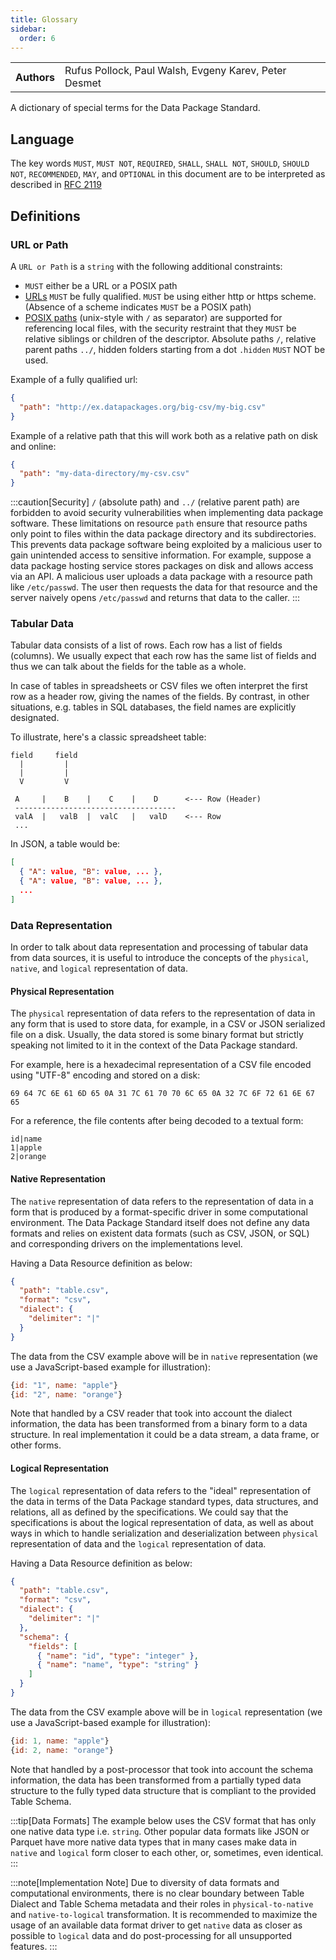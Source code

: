 ```yaml
---
title: Glossary
sidebar:
  order: 6
---
```


<table>
  <tr>
    <th>Authors</th>
    <td>Rufus Pollock, Paul Walsh, Evgeny Karev, Peter Desmet</td>
  </tr>
</table>

A dictionary of special terms for the Data Package Standard.

## Language

The key words `MUST`, `MUST NOT`, `REQUIRED`, `SHALL`, `SHALL NOT`, `SHOULD`, `SHOULD NOT`, `RECOMMENDED`, `MAY`, and `OPTIONAL` in this document are to be interpreted as described in [RFC 2119](https://www.ietf.org/rfc/rfc2119.txt)

## Definitions

### URL or Path

A `URL or Path` is a `string` with the following additional constraints:

- `MUST` either be a URL or a POSIX path
- [URLs](https://en.wikipedia.org/wiki/Uniform_Resource_Locator) `MUST` be fully qualified. `MUST` be using either http or https scheme. (Absence of a scheme indicates `MUST` be a POSIX path)
- [POSIX paths](https://en.wikipedia.org/wiki/Path_%28computing%29#POSIX_pathname_definition) (unix-style with `/` as separator) are supported for referencing local files, with the security restraint that they `MUST` be relative siblings or children of the descriptor. Absolute paths `/`, relative parent paths `../`, hidden folders starting from a dot `.hidden` `MUST` NOT be used.

Example of a fully qualified url:

```json
{
  "path": "http://ex.datapackages.org/big-csv/my-big.csv"
}
```

Example of a relative path that this will work both as a relative path on disk and online:

```json
{
  "path": "my-data-directory/my-csv.csv"
}
```

:::caution[Security]
`/` (absolute path) and `../` (relative parent path) are forbidden to avoid security vulnerabilities when implementing data package software. These limitations on resource `path` ensure that resource paths only point to files within the data package directory and its subdirectories. This prevents data package software being exploited by a malicious user to gain unintended access to sensitive information. For example, suppose a data package hosting service stores packages on disk and allows access via an API. A malicious user uploads a data package with a resource path like `/etc/passwd`. The user then requests the data for that resource and the server naively opens `/etc/passwd` and returns that data to the caller.
:::

### Tabular Data

Tabular data consists of a list of rows. Each row has a list of fields (columns). We usually expect that each row has the same list of fields and thus we can talk about the fields for the table as a whole.

In case of tables in spreadsheets or CSV files we often interpret the first row as a header row, giving the names of the fields. By contrast, in other situations, e.g. tables in SQL databases, the field names are explicitly designated.

To illustrate, here's a classic spreadsheet table:

```text
field     field
  |         |
  |         |
  V         V

 A     |    B    |    C    |    D      <--- Row (Header)
 ------------------------------------
 valA  |   valB  |  valC   |   valD    <--- Row
 ...
```

In JSON, a table would be:

```json
[
  { "A": value, "B": value, ... },
  { "A": value, "B": value, ... },
  ...
]
```

### Data Representation

In order to talk about data representation and processing of tabular data from data sources, it is useful to introduce the concepts of the `physical`, `native`, and `logical` representation of data.

#### Physical Representation

The `physical` representation of data refers to the representation of data in any form that is used to store data, for example, in a CSV or JSON serialized file on a disk. Usually, the data stored is some binary format but strictly speaking not limited to it in the context of the Data Package standard.

For example, here is a hexadecimal representation of a CSV file encoded using "UTF-8" encoding and stored on a disk:

```text title=table.csv
69 64 7C 6E 61 6D 65 0A 31 7C 61 70 70 6C 65 0A 32 7C 6F 72 61 6E 67 65
```

For a reference, the file contents after being decoded to a textual form:

```text
id|name
1|apple
2|orange
```

#### Native Representation

The `native` representation of data refers to the representation of data in a form that is produced by a format-specific driver in some computational environment. The Data Package Standard itself does not define any data formats and relies on existent data formats (such as CSV, JSON, or SQL) and corresponding drivers on the implementations level.

Having a Data Resource definition as below:

```json
{
  "path": "table.csv",
  "format": "csv",
  "dialect": {
    "delimiter": "|"
  }
}
```

The data from the CSV example above will be in `native` representation (we use a JavaScript-based example for illustration):

```javascript
{id: "1", name: "apple"}
{id: "2", name: "orange"}
```

Note that handled by a CSV reader that took into account the dialect information, the data has been transformed from a binary form to a data structure. In real implementation it could be a data stream, a data frame, or other forms.

#### Logical Representation

The `logical` representation of data refers to the "ideal" representation of the data in terms of the Data Package standard types, data structures, and relations, all as defined by the specifications. We could say that the specifications is about the logical representation of data, as well as about ways in which to handle serialization and deserialization between `physical` representation of data and the `logical` representation of data.

Having a Data Resource definition as below:

```json
{
  "path": "table.csv",
  "format": "csv",
  "dialect": {
    "delimiter": "|"
  },
  "schema": {
    "fields": [
      { "name": "id", "type": "integer" },
      { "name": "name", "type": "string" }
    ]
  }
}
```

The data from the CSV example above will be in `logical` representation (we use a JavaScript-based example for illustration):

```javascript
{id: 1, name: "apple"}
{id: 2, name: "orange"}
```

Note that handled by a post-processor that took into account the schema information, the data has been transformed from a partially typed data structure to the fully typed data structure that is compliant to the provided Table Schema.

:::tip[Data Formats]
The example below uses the CSV format that has only one native data type i.e. `string`. Other popular data formats like JSON or Parquet have more native data types that in many cases make data in `native` and `logical` form closer to each other, or, sometimes, even identical.
:::

:::note[Implementation Note]
Due to diversity of data formats and computational environments, there is no clear boundary between Table Dialect and Table Schema metadata and their roles in `physical-to-native` and `native-to-logical` transformation. It is recommended to maximize the usage of an available data format driver to get `native` data as closer as possible to `logical` data and do post-processing for all unsupported features.
:::
